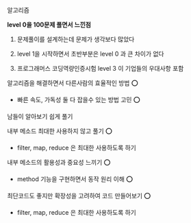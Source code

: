 알고리즘

<strong>level 0을 100문제 풀면서 느낀점</strong>

1. 문제풀이를 설계하는데 문제가 생각보다 많았다

2. level 1을 시작하면서 초반부분은 level 0 과 큰 차이가 없다

3. 프로그래머스 코딩역량인증시험 level 3 이 기업들의 우대사항 포함



알고리즘을 해결하면서 다른사람의 효율적인 방법 ⭕

- 빠른 속도, 가독성 둘 다 잡을수 있는 방법 고민 ⭕

남들이 알아보기 쉽게 풀기 

내부 메소드 최대한 사용하지 않고 풀기 ⭕

- filter, map, reduce 은 최대한 사용하도록 하기

내부 메소드의 활용성과 중요성 느끼기 ⭕

- method 기능을 구현하면서 동작 원리 이해 ⭕

최단코드도 좋지만 확장성을 고려하여 코드 만들어보기 ⭕

- filter, map, reduce 은 최대한 사용하도록 하기